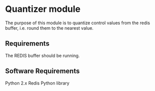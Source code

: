 Quantizer module
================

The purpose of this module is to quantize control values from the redis buffer, i.e. round them to the nearest value.

## Requirements

The REDIS buffer should be running.

## Software Requirements

Python 2.x
Redis Python library
